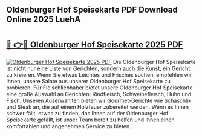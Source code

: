 ## Oldenburger Hof Speisekarte PDF Download Online 2025 LuehA

# <h2><a href="http://gce296.nevu.top/?p=Oldenburger+Hof+Speisekarte">🔗 👉🔴 Oldenburger Hof Speisekarte 2025 PDF</a></h2>

[![Oldenburger Hof Speisekarte 2025 PDF](https://i.imgur.com/dBaPXMq.png)](http://gce296.nevu.top/?p=Oldenburger+Hof+Speisekarte)
Die Oldenburger Hof Speisekarte ist nicht nur eine Liste von Gerichten, sondern auch die Kunst, ein Gericht zu kreieren. Wenn Sie etwas Leichtes und Frisches suchen, empfehlen wir Ihnen, unsere Salate aus unserer Oldenburger Hof Speisekarte zu probieren. Für Fleischliebhaber bietet unsere Oldenburger Hof Speisekarte eine große Auswahl an Gerichten: Rindfleisch, Schweinefleisch, Huhn und Fisch. Unseren Auserwählten bieten wir Gourmet-Gerichte wie Schaschlik und Steak an, die auf einem Holzfeuer zubereitet werden. Wenn es Ihnen schwer fällt, etwas zu finden, das Ihnen auf der Oldenburger Hof Speisekarte gefällt, ist unser Team bereit zu helfen und Ihnen einen komfortablen und angenehmen Service zu bieten.

